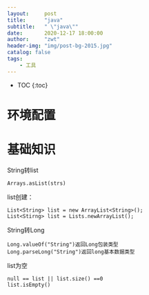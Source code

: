 ```yaml
---
layout:     post
title:      "java"
subtitle:   " \"java\""
date:       2020-12-17 18:00:00
author:     "zwt"
header-img: "img/post-bg-2015.jpg"
catalog: false
tags:
    - 工具
---
```

* TOC
{:toc}

# 环境配置

# 基础知识

String转list
```
Arrays.asList(strs)
```
list创建：
```
List<String> list = new ArrayList<String>();
List<Stirng> list = Lists.newArrayList();
```
String转Long
```
Long.valueOf("String")返回Long包装类型
Long.parseLong("String")返回long基本数据类型
```
list为空
```
null == list || list.size() ==0
list.isEmpty()
```